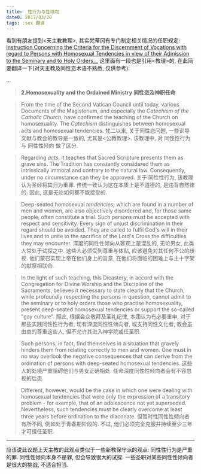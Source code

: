 ```yaml
---
title: _性行为与性倾向
date0: 2017/03/20
tags: :sex 翻译
---
```


看到有朋友提到<天主教教理>, 其实梵蒂冈有专门制定相关情况的任职规定:
[Instruction Concerning the Criteria for the Discernment of Vocations with regard to  Persons with Homosexual Tendencies in view of their Admission to the Seminary and to Holy Orders__](http://www.vatican.va/roman_curia/congregations/ccatheduc/documents/rc_con_ccatheduc_doc_20051104_istruzione_en.html)
这里面有一段也是引用<教理>的, 在此简要翻译一下(对天主教及同性恋术语不熟悉, 仅供参考):

...
> **2.Homosexuality and the Ordained Ministry**
**同性恋及神职任命**

> From the time of the Second Vatican Council until today, various Documents of the Magisterium, and especially the _Catechism of the Catholic Church_, have confirmed the teaching of the Church on homosexuality. The _Catechism_ distinguishes between homosexual acts and homosexual tendencies.
梵二以来, 关于同性恋问题, 一些训导文献与教会的教导是一致的, 尤其是<公教教理>. 该教理中, 对 同性性行为 与 同性性倾向 做了区分.

> Regarding _acts,_ it teaches that Sacred Scripture presents them as grave sins. The Tradition has constantly considered them as intrinsically immoral and contrary to the natural law. Consequently, under no circumstance can they be approved.
关于 同性性行为, 该教理认为圣经将其归为重罪. 传统一致认为这在本质上是不道德的, 是违背自然律的. 因此, 这是无论如何都不能接受的.

> Deep-seated homosexual _tendencies,_ which are found in a number of men and women, are also objectively disordered and, for those same people, often constitute a trial. Such persons must be accepted with respect and sensitivity. Every sign of unjust discrimination in their regard should be avoided. They are called to fulfil God's will in their lives and to unite to the sacrifice of the Lord's Cross the difficulties they may encounter.
深度的同性性倾向从客观上是混乱的, 无论男女, 此类人常处于试探之中. 这些人必须受到尊重与体贴, 应该避免对其任何不公的歧视. 他们蒙召实现上帝在他们身上的旨意, 在他们将面临的困难上与主十字架的献祭相联合.

> In the light of such teaching, this Dicastery, in accord with the Congregation for Divine Worship and the Discipline of the Sacraments, believes it necessary to state clearly that the Church, while profoundly respecting the persons in question, cannot admit to the seminary or to holy orders those who practise homosexuality, present deep-seated homosexual tendencies or support the so-called "gay culture".
照此, 根据会众敬拜及圣礼纪律, 本团认为有必要重申, 对于那些实践同性性行为者, 现有深度同性性倾向者, 或支持同性文化者, 教会虽由衷的尊重这些人, 但不允许其进入神学院或任圣职.

> Such persons, in fact, find themselves in a situation that gravely hinders them from relating correctly to men and women. One must in no way overlook the negative consequences that can derive from the ordination of persons with deep-seated homosexual tendencies.
这些人的处境严重阻碍他们与男女正确相处. 任命深度同性性倾向者会有不容忽视的后患.

> Different, however, would be the case in which one were dealing with homosexual tendencies that were only the expression of a transitory problem - for example, that of an adolescence not yet superseded. Nevertheless, such tendencies must be clearly overcome at least three years before ordination to the diaconate.
但暂时性同性性倾向者有所不同, 例如处于青春期阶段的. 不过, 他们必须完全克服并持续至少三年才可担任圣职.

----------------

应该说此议题上天主教的此观点类似于一些新教保守派的观点:
同性性行为是严重的罪.
同性性倾向本身不是罪, 但会导致很大的试探.
一些圣职对某些同性性倾向者是很大的挑战, 不适合担当.
